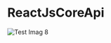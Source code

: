 # ReactJsCoreApi
 
![Test Imag 8](https://github.com/mosesnova/ReactJSAnd.NetCore/blob/main/rj.jpg)
